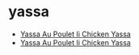 # yassa

 * [Yassa Au Poulet Ii Chicken Yassa](index/y/yassa-au-poulet-ii-chicken-yassa-100674.json)
 * [Yassa Au Poulet Ii Chicken Yassa](index/y/yassa-au-poulet-ii-chicken-yassa-100674.json)
